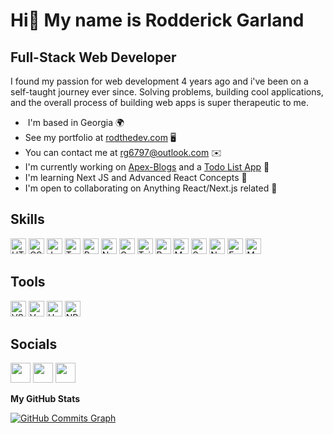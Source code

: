 # Hi👋 My name is Rodderick Garland
## Full-Stack Web Developer

I found my passion for web development 4 years ago and i've been on a self-taught journey ever since. Solving problems, building cool applications, and the overall process of building web apps is super therapeutic to me.

-  I'm based in Georgia 🌍
-  See my portfolio at [rodthedev.com](http://www.rodthedev.com) 🖥️
-  You can contact me at [rg6797@outlook.com](mailto:rg6797@outlook.com) ✉️   
-  I'm currently working on [Apex-Blogs](https://github.com/zencoder24/apex-blogs) and a [Todo List App](https://github.com/zencoder24/todo-app) 🚀
-  I'm learning Next JS and Advanced React Concepts 🧠  
-  I'm open to collaborating on Anything React/Next.js related 🤝

## Skills

<p>
  <img alt="HTML5" src="https://img.shields.io/badge/html5-E34F26?style=for-the-badge&logo=html5&logoColor=white" height="25px"/>
  <img alt="CSS3" src="https://img.shields.io/badge/css3-1572B6?style=for-the-badge&logo=css3&logoColor=white" height="25px"/>
  <img alt="Javascript" src="https://img.shields.io/badge/javascript-F7DF1E?style=for-the-badge&logo=javascript&logoColor=black" height="25px"/>
  <img alt="Typescript" src="https://img.shields.io/badge/typescript-3178C6?style=for-the-badge&logo=typescript&logoColor=white" height="25px"/>
  <img alt="React" src="https://img.shields.io/badge/react-61DAFB?style=for-the-badge&logo=react&logoColor=white" height="25px"/>
  <img alt="NextJs" src="https://img.shields.io/badge/Next-black?style=for-the-badge&logo=next.js&logoColor=white" height="25px"/>
  <img alt="GraphQL" src="https://img.shields.io/badge/graphql-E10098?style=for-the-badge&logo=graphql&logoColor=white" height="25px"/>
  <img alt="Tailwindcss" src="https://img.shields.io/badge/Tailwind_CSS-38B2AC?style=for-the-badge&logo=tailwind-css&logoColor=white" height="25px"/>
  <img alt="Bootstrap" src="https://img.shields.io/badge/bootstrap-7952B3?style=for-the-badge&logo=bootstrap&logoColor=white" height="25px"/>
  <img alt="MUI" src="https://img.shields.io/badge/mui-007FFF?style=for-the-badge&logo=mui&logoColor=white" height="25px"/>
  <img alt="Sass" src="https://img.shields.io/badge/sass-CC6699?style=for-the-badge&logo=sass&logoColor=white" height="25px"/>
  <img alt="NodeJS" src="https://img.shields.io/badge/nodejs-339933?style=for-the-badge&logo=nodedotjs&logoColor=white" height="25px"/>
  <img alt="Express" src="https://img.shields.io/badge/express-000000?style=for-the-badge&logo=express&logoColor=white" height="25px"/>
  <img alt="MongoDB" src="https://img.shields.io/badge/mongodb-47A248?style=for-the-badge&logo=mongodb&logoColor=white" height="25px"/>
</p>

## Tools

<p>
  <img alt="VS Code" src="https://img.shields.io/badge/visual_studio_code-007ACC?style=for-the-badge&logo=visualstudiocode&logoColor=white" height="25px"/>
  <img alt="Vercel" src="https://img.shields.io/badge/vercel-000000?style=for-the-badge&logo=vercel&logoColor=white" height="25px"/>
  <img alt="Heroku" src="https://img.shields.io/badge/-Heroku-430098?style=flat-square&logo=heroku&logoColor=white" height="25px"/>
  <img alt="NPM" src="https://img.shields.io/badge/npm-CB3837?style=for-the-badge&logo=npm&logoColor=white" height="25px"/>
</p>

## Socials

<p align="left"> <a href="https://www.codepen.io/zencoder24-the-selector" target="_blank" rel="noreferrer"><img src="https://raw.githubusercontent.com/danielcranney/readme-generator/main/public/icons/socials/codepen-dark.svg" width="32" height="32" /></a> <a href="https://www.github.com/zencoder24" target="_blank" rel="noreferrer"><img src="https://raw.githubusercontent.com/danielcranney/readme-generator/main/public/icons/socials/github-dark.svg" width="32" height="32" /></a> <a href="https://www.linkedin.com/in/rodderick-garland-58ba19160" target="_blank" rel="noreferrer"><img src="https://raw.githubusercontent.com/danielcranney/readme-generator/main/public/icons/socials/linkedin.svg" width="32" height="32" /></a></p>



<b>My GitHub Stats</b>

<a href="http://www.github.com/zencoder24"><img src="https://activity-graph.herokuapp.com/graph?username=zencoder24&bg_color=1c1917&color=ffffff&line=0891b2&point=ffffff&area_color=1c1917&area=true&hide_border=true&custom_title=GitHub%20Commits%20Graph" alt="GitHub Commits Graph" /></a>
